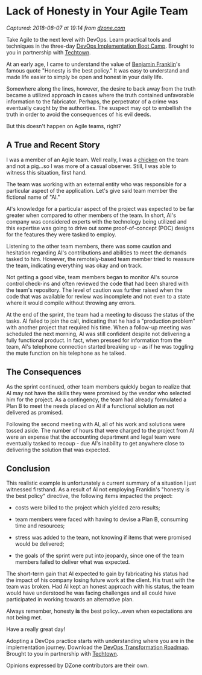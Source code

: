 # Lack of Honesty in Your Agile Team

_Captured: 2018-08-07 at 19:14 from [dzone.com](https://dzone.com/articles/lack-of-honesty-in-your-agile-team?edition=385337&utm_source=Zone%20Newsletter&utm_medium=email&utm_campaign=agile%202018-08-07)_

Take Agile to the next level with DevOps. Learn practical tools and techniques in the three-day [DevOps Implementation Boot Camp](https://dzone.com/go?i=299507&u=http%3A%2F%2Ftechtowntraining.com%2Fcourses%2Fdevops-implementation-boot-camp-icp-fdo%3Futm_source%3Ddznoe%26utm_medium%3Dheader%26utm_content%3Dcourse). Brought to you in partnership with [Techtown](https://dzone.com/go?i=299507&u=http%3A%2F%2Ftechtowntraining.com%2F%3Futm_source%3Ddznoe%26utm_medium%3Dheader).

At an early age, I came to understand the value of [Benjamin Franklin](https://en.wikipedia.org/wiki/Benjamin_Franklin)'s famous quote "Honesty is the best policy." It was easy to understand and made life easier to simply be open and honest in your daily life.

Somewhere along the lines, however, the desire to back away from the truth became a utilized approach in cases where the truth contained unfavorable information to the fabricator. Perhaps, the perpetrator of a crime was eventually caught by the authorities. The suspect may opt to embellish the truth in order to avoid the consequences of his evil deeds.

But this doesn't happen on Agile teams, right?

## A True and Recent Story

I was a member of an Agile team. Well really, I was a [chicken](https://en.wikipedia.org/wiki/The_Chicken_and_the_Pig) on the team and not a pig...so I was more of a casual observer. Still, I was able to witness this situation, first hand.

The team was working with an external entity who was responsible for a particular aspect of the application. Let's give said team member the fictional name of "Al."

Al's knowledge for a particular aspect of the project was expected to be far greater when compared to other members of the team. In short, Al's company was considered experts with the technology being utilized and this expertise was going to drive out some proof-of-concept (POC) designs for the features they were tasked to employ.

Listening to the other team members, there was some caution and hesitation regarding Al's contributions and abilities to meet the demands tasked to him. However, the remotely-based team member tried to reassure the team, indicating everything was okay and on track.

Not getting a good vibe, team members began to monitor Al's source control check-ins and often reviewed the code that had been shared with the team's repository. The level of caution was further raised when the code that was available for review was incomplete and not even to a state where it would compile without throwing any errors.

At the end of the sprint, the team had a meeting to discuss the status of the tasks. Al failed to join the call, indicating that he had a "production problem" with another project that required his time. When a follow-up meeting was scheduled the next morning, Al was still confident despite not delivering a fully functional product. In fact, when pressed for information from the team, Al's telephone connection started breaking up - as if he was toggling the mute function on his telephone as he talked.

## The Consequences

As the sprint continued, other team members quickly began to realize that Al may not have the skills they were promised by the vendor who selected him for the project. As a contingency, the team had already formulated a Plan B to meet the needs placed on Al if a functional solution as not delivered as promised.

Following the second meeting with Al, all of his work and solutions were tossed aside. The number of hours that were charged to the project from Al were an expense that the accounting department and legal team were eventually tasked to recoup - due Al's inability to get anywhere close to delivering the solution that was expected.

## Conclusion

This realistic example is unfortunately a current summary of a situation I just witnessed firsthand. As a result of Al not employing Franklin's "honesty is the best policy" directive, the following items impacted the project:

  * costs were billed to the project which yielded zero results;

  * team members were faced with having to devise a Plan B, consuming time and resources;

  * stress was added to the team, not knowing if items that were promised would be delivered;

  * the goals of the sprint were put into jeopardy, since one of the team members failed to deliver what was expected.

The short-term gain that Al expected to gain by fabricating his status had the impact of his company losing future work at the client. His trust with the team was broken. Had Al kept an honest approach with his status, the team would have understood he was facing challenges and all could have participated in working towards an alternative plan.

Always remember, honesty **is** the best policy...even when expectations are not being met.

Have a really great day!

Adopting a DevOps practice starts with understanding where you are in the implementation journey. Download the [DevOps Transformation Roadmap](https://dzone.com/go?i=299508&u=http%3A%2F%2Ftechtowntraining.com%2Fresources%2Ftools-resources%2Fdevops-transformation-roadmap%3Futm_source%3Ddznoe%26utm_medium%3Dfooter%26utm_content%3Dguide). Brought to you in partnership with [Techtown](https://dzone.com/go?i=299508&u=http%3A%2F%2Ftechtowntraining.com%2F%3Futm_source%3Ddznoe%26utm_medium%3Dfooter).

Opinions expressed by DZone contributors are their own.
